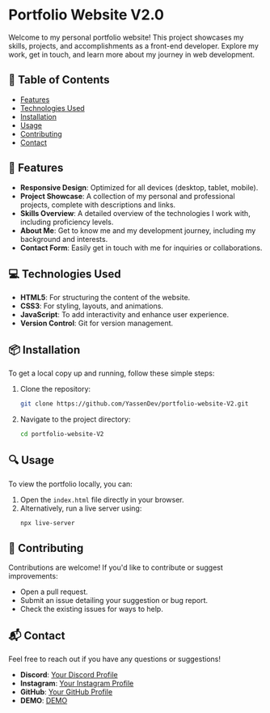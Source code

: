 # Portfolio Website V2.0

Welcome to my personal portfolio website! This project showcases my skills, projects, and accomplishments as a front-end developer. Explore my work, get in touch, and learn more about my journey in web development.

## 🚀 Table of Contents
- [Features](#features)
- [Technologies Used](#technologies-used)
- [Installation](#installation)
- [Usage](#usage)
- [Contributing](#contributing)
- [Contact](#contact)

## 🌟 Features
- **Responsive Design**: Optimized for all devices (desktop, tablet, mobile).
- **Project Showcase**: A collection of my personal and professional projects, complete with descriptions and links.
- **Skills Overview**: A detailed overview of the technologies I work with, including proficiency levels.
- **About Me**: Get to know me and my development journey, including my background and interests.
- **Contact Form**: Easily get in touch with me for inquiries or collaborations.

## 💻 Technologies Used
- **HTML5**: For structuring the content of the website.
- **CSS3**: For styling, layouts, and animations.
- **JavaScript**: To add interactivity and enhance user experience.
- **Version Control**: Git for version management.

## 📦 Installation

To get a local copy up and running, follow these simple steps:

1. Clone the repository:
    ```bash
    git clone https://github.com/YassenDev/portfolio-website-V2.git
    ```
2. Navigate to the project directory:
    ```bash
    cd portfolio-website-V2
    ```

## 🔍 Usage

To view the portfolio locally, you can:

1. Open the `index.html` file directly in your browser.
2. Alternatively, run a live server using:
    ```bash
    npx live-server
    ```

## 🤝 Contributing

Contributions are welcome! If you'd like to contribute or suggest improvements:

- Open a pull request.
- Submit an issue detailing your suggestion or bug report.
- Check the existing issues for ways to help.

## 📬 Contact

Feel free to reach out if you have any questions or suggestions!

- **Discord**: [Your Discord Profile](https://discord.com/users/612527697851318274)
- **Instagram**: [Your Instagram Profile](https://www.instagram.com/_7lilhappy7_/)
- **GitHub**: [Your GitHub Profile](https://github.com/YassenDev)
- **DEMO**: [DEMO](3795.free.domains.serverawy.tech)
